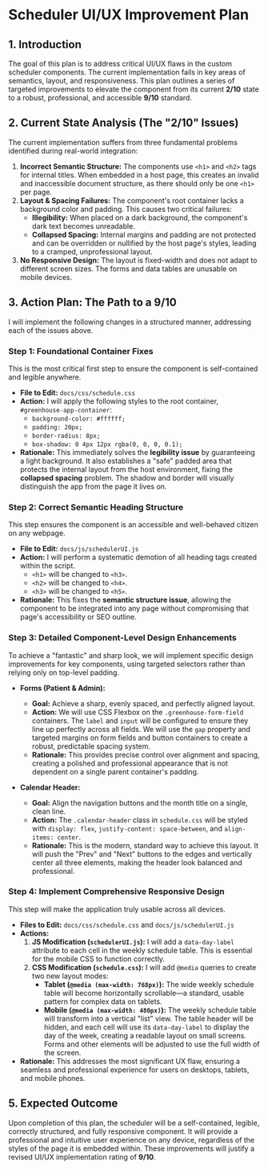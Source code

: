 # Scheduler UI/UX Improvement Plan

## 1. Introduction

The goal of this plan is to address critical UI/UX flaws in the custom scheduler components. The current implementation fails in key areas of semantics, layout, and responsiveness. This plan outlines a series of targeted improvements to elevate the component from its current **2/10** state to a robust, professional, and accessible **9/10** standard.

## 2. Current State Analysis (The "2/10" Issues)

The current implementation suffers from three fundamental problems identified during real-world integration:

1.  **Incorrect Semantic Structure:** The components use `<h1>` and `<h2>` tags for internal titles. When embedded in a host page, this creates an invalid and inaccessible document structure, as there should only be one `<h1>` per page.
2.  **Layout & Spacing Failures:** The component's root container lacks a background color and padding. This causes two critical failures:
    *   **Illegibility:** When placed on a dark background, the component's dark text becomes unreadable.
    *   **Collapsed Spacing:** Internal margins and padding are not protected and can be overridden or nullified by the host page's styles, leading to a cramped, unprofessional layout.
3.  **No Responsive Design:** The layout is fixed-width and does not adapt to different screen sizes. The forms and data tables are unusable on mobile devices.

## 3. Action Plan: The Path to a 9/10

I will implement the following changes in a structured manner, addressing each of the issues above.

### Step 1: Foundational Container Fixes

This is the most critical first step to ensure the component is self-contained and legible anywhere.

*   **File to Edit:** `docs/css/schedule.css`
*   **Action:** I will apply the following styles to the root container, `#greenhouse-app-container`:
    *   `background-color: #ffffff;`
    *   `padding: 20px;`
    *   `border-radius: 8px;`
    *   `box-shadow: 0 4px 12px rgba(0, 0, 0, 0.1);`
*   **Rationale:** This immediately solves the **legibility issue** by guaranteeing a light background. It also establishes a "safe" padded area that protects the internal layout from the host environment, fixing the **collapsed spacing** problem. The shadow and border will visually distinguish the app from the page it lives on.

### Step 2: Correct Semantic Heading Structure

This step ensures the component is an accessible and well-behaved citizen on any webpage.

*   **File to Edit:** `docs/js/schedulerUI.js`
*   **Action:** I will perform a systematic demotion of all heading tags created within the script.
    *   `<h1>` will be changed to `<h3>`.
    *   `<h2>` will be changed to `<h4>`.
    *   `<h3>` will be changed to `<h5>`.
*   **Rationale:** This fixes the **semantic structure issue**, allowing the component to be integrated into any page without compromising that page's accessibility or SEO outline.

### Step 3: Detailed Component-Level Design Enhancements

To achieve a "fantastic" and sharp look, we will implement specific design improvements for key components, using targeted selectors rather than relying only on top-level padding.

*   **Forms (Patient & Admin):**
    *   **Goal:** Achieve a sharp, evenly spaced, and perfectly aligned layout.
    *   **Action:** We will use CSS Flexbox on the `.greenhouse-form-field` containers. The `label` and `input` will be configured to ensure they line up perfectly across all fields. We will use the `gap` property and targeted margins on form fields and button containers to create a robust, predictable spacing system.
    *   **Rationale:** This provides precise control over alignment and spacing, creating a polished and professional appearance that is not dependent on a single parent container's padding.

*   **Calendar Header:**
    *   **Goal:** Align the navigation buttons and the month title on a single, clean line.
    *   **Action:** The `.calendar-header` class in `schedule.css` will be styled with `display: flex`, `justify-content: space-between`, and `align-items: center`.
    *   **Rationale:** This is the modern, standard way to achieve this layout. It will push the "Prev" and "Next" buttons to the edges and vertically center all three elements, making the header look balanced and professional.

### Step 4: Implement Comprehensive Responsive Design

This step will make the application truly usable across all devices.

*   **Files to Edit:** `docs/css/schedule.css` and `docs/js/schedulerUI.js`
*   **Actions:**
    1.  **JS Modification (`schedulerUI.js`):** I will add a `data-day-label` attribute to each cell in the weekly schedule table. This is essential for the mobile CSS to function correctly.
    2.  **CSS Modification (`schedule.css`):** I will add `@media` queries to create two new layout modes:
        *   **Tablet (`@media (max-width: 768px)`):** The wide weekly schedule table will become horizontally scrollable—a standard, usable pattern for complex data on tablets.
        *   **Mobile (`@media (max-width: 480px)`):** The weekly schedule table will transform into a vertical "list" view. The table header will be hidden, and each cell will use its `data-day-label` to display the day of the week, creating a readable layout on small screens. Forms and other elements will be adjusted to use the full width of the screen.
*   **Rationale:** This addresses the most significant UX flaw, ensuring a seamless and professional experience for users on desktops, tablets, and mobile phones.

## 5. Expected Outcome

Upon completion of this plan, the scheduler will be a self-contained, legible, correctly structured, and fully responsive component. It will provide a professional and intuitive user experience on any device, regardless of the styles of the page it is embedded within. These improvements will justify a revised UI/UX implementation rating of **9/10**.
